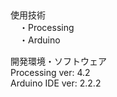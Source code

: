  <div>
使用技術<br>
　・Processing<br>
　・Arduino
</div>
<div>
   開発環境・ソフトウェア<br>
   Processing ver: 4.2<br>
   Arduino IDE ver: 2.2.2
</div>
   
